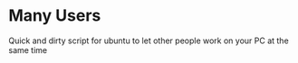 # Many Users
Quick and dirty script for ubuntu to let other people work on your PC at the same time
